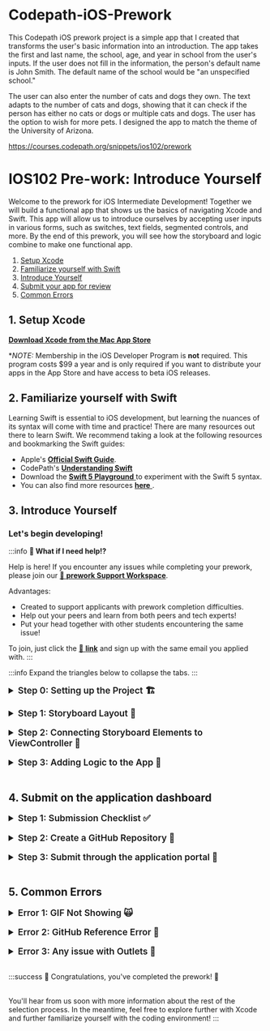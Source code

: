 # Codepath-iOS-Prework
This Codepath iOS prework project is a simple app that I created that transforms the user's basic information into an introduction. The app takes the first and last name, the school, age, and year in school from the user's inputs. If the user does not fill in the information, the person's default name is John Smith. The default name of the school would be "an unspecified school."

The user can also enter the number of cats and dogs they own. The text adapts to the number of cats and dogs, showing that it can check if the person has either no cats or dogs or multiple cats and dogs. The user has the option to wish for more pets. I designed the app to match the theme of the University of Arizona.

https://courses.codepath.org/snippets/ios102/prework


# IOS102 Pre-work: Introduce Yourself

Welcome to the prework for iOS Intermediate Development! Together we will build a functional app that shows us the basics of navigating Xcode and Swift. This app will allow us to introduce ourselves by accepting user inputs in various forms, such as switches, text fields, segmented controls, and more. By the end of this prework, you will see how the storyboard and logic combine to make one functional app.

1. [Setup Xcode](#heading-1-setup-xcode)
2. [Familiarize yourself with Swift](#heading-2-familiarize-yourself-with-swift)
3. [Introduce Yourself](#heading-3-build-first-app)
4. [Submit your app for review](#heading-4-submit-on-the-application-dashboard)
5. [Common Errors](#heading-common-errors)
   

## 1. Setup Xcode

<a href="https://itunes.apple.com/us/app/xcode/id497799835?mt=12#" alt="**Download Xcode from the Mac App Store**" title="**Download Xcode from the Mac App Store**" target="_blank">**Download Xcode from the Mac App Store**</a>

**NOTE:* Membership in the iOS Developer Program is **not** required. This program costs $99 a year and is only required if you want to distribute your apps in the App Store and have access to beta iOS releases.

## 2. Familiarize yourself with Swift 

Learning Swift is essential to iOS development, but learning the nuances of its syntax will come with time and practice! There are many resources out there to learn Swift. We recommend taking a look at the following resources and bookmarking the Swift guides:


* Apple's <a href="https://docs.swift.org/swift-book/GuidedTour/GuidedTour.html" alt="**Official Swift Guide**" title="**Official Swift Guide**" target="_blank">**Official Swift Guide**</a>.
* CodePath's <a href="https://guides.codepath.com/ios/Understanding-Swift" alt="**Understanding Swift**" title="**Understanding Swift**" target="_blank">**Understanding Swift**</a>
* Download the <a href="https://docs.swift.org/swift-book/GuidedTour/GuidedTour.playground.zip" alt=" **Swift 5 Playground** " title=" **Swift 5 Playground** " target="_blank"> **Swift 5 Playground** </a> to experiment with the Swift 5 syntax.
* You can also find more resources <a href="https://developer.apple.com/swift/resources/" alt=" **here** " title=" **here** " target="_blank"> **here** </a>.


## 3. Introduce Yourself


### Let's begin developing! 

:::info
**🙋 What if I need help!?**

Help is here!  If you encounter any issues while completing your prework, please join our [🚀 **prework Support Workspace**](https://go.codepath.org/preworkslack).<br/>

Advantages:
- Created to support applicants with prework completion difficulties.  
- Help out your peers and learn from both peers and tech experts!
- Put your head together with other students encountering the same issue!

To join, just click the [🔗 **link**](https://go.codepath.org/preworkslack) and sign up with the same email you applied with.
:::

:::info
Expand the triangles below to collapse the tabs.
:::
 

<details>
<summary style="font-size:1.25em; font-weight: 600"> Step 0: Setting up the Project 🏗 </summary>

* Make sure you have the latest version of Xcode installed
*  Open Xcode and click "Create a new Xcode project"
*  Under the **"iOS"** Tab, click on **"App"**, then click "Next"
*  Name your project
*  Set the Interface to "Storyboard" and Language to "Swift"
*  Do not Use Core Data or Include Tests for now
*  Make sure you set up your project as shown in the gif below
*  Choose a location to save the project. *We recommend saving the project on your Desktop*

<a href="/course_images/ios102/prework/creatingProject.gif" target="_blank"><img src='/course_images/ios102/prework/creatingProject.gif' title='Walkthrough of creating new project' width='1000' alt='Walkthrough of creating new project' /></a>
</details>

<br>

<details>
<summary style="font-size:1.25em; font-weight: 600"> Step 1: Storyboard Layout 📱 </summary>

We want to set up a UI that prompts users to input information about themselves. We'll need to provide the following:
- [x] First name
- [x] Last name
- [x] School name
- [x] Academic year
- [x] Number of pets
- [x] Wants more pets?
- [x] Image of the school logo
- [x] Button to generate an introduction 

On the top right, select the "+" button or `Shift` +  `Command` + `L` to open the Objects Library

Drag 6 labels, 3 text fields, a segmented control bar, a switch, a button, and an image view from the Objects Library into `Main.Storyboard`. On the left side, Xcode defaults to hiding the type of file, so this appears as just ``Main`. 

<a href="/course_images/ios102/prework/addingElements.gif" target="_blank"><img src='/course_images/ios102/prework/addingElements.gif' title='Adding the necessary elements to our view controller' width='1000' alt='Adding the necessary elements to our view controller' /></a>

After adding the essential elements, we need to appropriately name them so that users know what corresponds to each element. We can do this through the attributes inspector on the far right panel. Click on the element that needs changing, either by directly clicking it or clicking on its name on the `View Controller Scene`. See the example below.

<a href="/course_images/ios102/prework/changeAttributes.png" target="_blank"><img src='/course_images/ios102/prework/changeAttributes.png' title='Accessing the attributes inspector' width='2500' alt='Accessing the attributes inspector' /></a>

After appropriately naming all of your new items, the view controller should look like the one shown below. 

There should be:
- [x] First label
- [x] Edit text for filling out the first name
- [x] Last label
- [x] Edit text for filling out the last name
- [x] School label
- [x] Edit text for filling out the school name
- [x] A segmented control for the academic year
- [x] Number of pets label
- [x] Wants more pets? Switch
- [x] A stepper to choose how many more
- [x] Image of the school logo
- [x] Button to generate an introduction 

<a href="/course_images/ios102/prework/Storyboard.png" target="_blank"><img src='/course_images/ios102/prework/Storyboard.png' title='View controller after dragging in all of the elements form the Objects Library' width='400' alt='View controller after dragging in all of the elements form the Objects Library' /></a>

Before connecting the Storyboard elements to the view controller, let's add the school logo to our assets folder. This is as simple as choosing the image you'd like to use and dragging it into your assets folder on Xcode. Then, click on your image view's attributes inspector to assign it the picture in your asset folder. 

<a href="/course_images/ios102/prework/addingAsset.gif" target="_blank"><img src='/course_images/ios102/prework/addingAsset.gif' title='View controller after dragging in all of the elements form the Objects Library' width='15000' alt='View controller after dragging in all of the elements form the Objects Library' /></a>



</details>

<br>


<details>
<summary style="font-size:1.25em; font-weight: 600"> Step 2: Connecting Storyboard Elements to ViewController 🚠</summary>

To connect the objects to our code, you'll need to open the Assistant Editor.
*Note: There are a few ways to open it.*

**1. Press and hold the `alt/option` button on your keyboard and click the file you want to open in the Assistant Editor.**

**2. Click the "Add Editor" button on the right button, click the top folder icon and click the `ViewController.swift` file, as shown below.**

**3. Click on the "Adjust Editor" options button and click "Assistant".**



We need to connect our items to our code in the `ViewController.swift` file. To connect the UI elements to your ViewController, press and hold the <kbd> control </kbd> key (also called control-dragging) from the item in the Storyboard and move the mouse cursor to the swift file under the `viewDidLoad()` function. See the gif below on control-dragging.

First, we will connect the three `IBOutlets` that can be added anywhere on your `ViewController.swift` class as shown below.

<a href="/course_images/ios102/prework/connectingOutlets.gif" target="_blank"><img src='/course_images/ios102/prework/connectingOutlets.gif' title='Adding the three textfield outlets' width='15000' alt='Adding the three textfield outlets' /></a>



Next, we create outlets for the number of pets label, which is originally set to 0, but will change based on the stepper amount. Additionally, we'll need a label for the stepper, the switch, and our segmented control. 

<a href="/course_images/ios102/prework/connectingOtherOutlets.gif" target="_blank"><img src='/course_images/ios102/prework/connectingOtherOutlets.gif' title='Additonal outlets' width='15000' alt='Additonal outlets' /></a>

The last thing we need to do is create a couple of actions. The first one will be when the stepper is pressed (up or down), we need to update the number of additions pets by 1, and when the Introduce Self button is tapped, we want to present the app below. We do this through `IBActions`.  Note: The stepper is both an Outlet (because it provides the user info it needs), and an Action because it is responsible for triggering an update in the app. 

<a href="/course_images/ios102/prework/connectingOtherOutlets.gif" target="_blank"><img src='/course_images/ios102/prework/connectingOtherOutlets.gif' title='Creating the two actions' width='15000' alt='Creating the two actions' /></a>


###### Checking Your Outlets

Make sure that your outlets are connected to your view controller by tapping the top left button above the view controller, and showing the `Connections Inspector` on the far right panel. 

<a href="/course_images/ios102/prework/ConnectionsChecked.png" target="_blank"><img src='/course_images/ios102/prework/ConnectionsChecked.png' title='Creating the two actions' width='15000' alt='Creating the two actions' /></a>

Another way to check is through the Document Outline. 

Check to make sure each item is connected by right-clicking the view controller in the `Main.storyboard` file, as shown below.

<a href="/course_images/ios102/prework/AnotherCheck.png" target="_blank"><img src='/course_images/ios102/prework/AnotherCheck.png' title='Creating the two actions' width='15000' alt='Creating the two actions' /></a>


:::warning
**NOTE:** If you see any outlets with a warning (⚠️) sign next to it, **remove it and reconnect them correctly!**
:::

</details>

<br>

<details>
<summary style="font-size:1.25em; font-weight: 600"> Step 3: Adding Logic to the App 🧠 </summary>

Now that everything is connected, the magic begins and we can begin coding logic into our app. All of the logic will be written in the `ViewController.swift` file, as this file is linked to the view controller with all of our UI elements and connections.

We know that users will provide information on the screen, and we would like to present that back to the user using an Alert Box after the user taps the `Introduce Self` button. However, we first have to pass all of the information to the alert box. 

##### Step 1: Adjusting the Number of Pets

Let us start by allowing our stepper to update the number of pets label. When we created the action, we left the sender as `Any`, let's update that to `UIStepper` as shown below. We'll also assign the numberOfPetsLabel to be adjusted by the number of clicks on the stepper. Don't worry if the Swift syntax is not obvious yet, you will pick it up with time. Here we are just retrieving a property from the sender, which is initially a double, cast into an Int, and wrapping our Int in a string for our label.

  ```swift
     @IBAction func stepperDidChange(_ sender: UIStepper) {
        
        numberOfPetsLabel.text = "\(Int(sender.value))"
    }
  ```

 At this point, you should be able to run your app and increase the number of pets as desired! 


##### Step 2: Creating an Introduction

Now we want to generate our introduction when the information is provided to our app. This will first be shown as a print statement to ensure that the app works as intended. We'll start by updating the sender from `Any` to `UIButton`.

```swift
     @IBAction func introduceSelfDidTapped(_ sender: UIButton) {
        
        // Lets us choose the title we have selected from the segmented control
        // In our example that is whether it is first, second, third or forth
        let year = yearSegmentedControl.titleForSegment(at: yearSegmentedControl.selectedSegmentIndex)
        
        // Creating a constant of type string that holds an introduction. The introduction receives the values from the outlet connections.
        let introduction = "My name is \(firstNameTextField.text!) \(lastNameTextField.text!) and I attend \(schoolNameTextField.text!). 
        I am currently in my \(year!) year and I own \(numberOfPetsLabel.text!) dogs. 
        It is \(morePetsSwitch.isOn) that I want more pets.""
        
        print(introduction)
    }
  ```

It should be noted that the let constant `let introduction = "My name is...."` could be anything. Feel free to arrange the string in any way that lets you present an introduction about yourself. The only requirement is that you use string extrapolation `\(...)` to extract the information from the text fields, the labels, the segmented control, and the switch. Be as creative as you'd like to be! Feel free to make a unique alert box.

:::warning
A Note on Optionals! (no pun intended)
:::
You probably also noted a lot of fields are followed by an exclamation mark, such as `\(firstNameTextField.text!)`. This is called force unwrapping and should only be done when you are certain that a value exists. In our case, we know we are providing a first name, and if we dont, our textfield will provide an empty string. However, if you force unwrap a field that is nil it will crash your app. Optionals are one of the most improtant concepts in iOS development and it would be wise to start learning about their importance early on! <a href="https://guides.codepath.com/ios/Understanding-Swift#optionals" alt="iOS Guide" title="iOS Guide" target="_blank">iOS Guide</a>


##### Step 3: Creating the Alert Box

```swift
    @IBAction func introduceSelfDidTapped(_ sender: UIButton) {
        
        // Let's us chose the title we have selected from the segmented control
        let year = yearSegmentedControl.titleForSegment(at: yearSegmentedControl.selectedSegmentIndex)
        
        // Creating a variable of type string, that holds an introduction. The introduction interpolates the values from the text fields provided. 
        // Currently we can only present the information in a print statement. However, this lets us verify that our app is printing out what is intended!
        let introduction = "My name is \(firstNameTextField.text!) \(lastNameTextField.text!) and I attend \(schoolNameTextField.text!).
         I am currently in my \(year!) year and I own \(numberOfPetsLabel.text!) dogs. 
         It is \(morePetsSwitch.isOn) that I want more pets."
        
        
        // Creates the alert where we pass in our message, which our introduction.
        let alertController = UIAlertController(title: "My Introduction", message: introduction, preferredStyle: .alert)
        
        // A way to dismiss the box once it pops up
        let action = UIAlertAction(title: "Nice to meet you!", style: .default, handler: nil)
        
        // Passing this action to the alert controller so it can be dismissed
        alertController.addAction(action)
        
        present(alertController, animated: true, completion: nil)
    }
  ```

 At the conclusion of these steps, your final app should look something like this.  

<a href="/course_images/ios102/prework/finalVersion.gif" target="_blank"><img src='/course_images/ios102/prework/finalVersion.gif' title='Creating the two actions' width='400' alt='Creating the two actions' /></a>

Congrats! You have just finished building your first iOS app. This little app applies many of the common features that you will see and use in any iOS application, so you are well on your way to becoming an iOS developer!

Copy and paste the following [README](prework_grading.md) into your GitHub README and update with features you have implemeneted. 

###### Some ideas to improve the app are:

    - Improve the UI by using different fonts/colors/background
    - Research persistence to learn how to store the information so when app reboots the informatoin remains
    - Add more fields to crease a more thorough introduction


</details>

<br>

## 4. Submit on the application dashboard

<details>
<summary style="font-size:1.25em; font-weight: 600"> Step 1: Submission Checklist ✅ </summary>

The preworked is considered complete when:

- [x] User can input name, last name, school name into textfield
- [x] Screen shows picture of school logo/name
- [x] User can select the academic year from segmented control
- [x] Increase the number of pets label using stepper
- [x] App presents an alert when the "Introduce Self" button is tapped


</details>

<br>

<details>
<summary style="font-size:1.25em; font-weight: 600"> Step 2: Create a GitHub Repository 📕 </summary>

1. If you are unfamiliar with GitHub, watch this short introduction video -> <a href="https://www.youtube.com/watch?v=w3jLJU7DT5E" alt="**What is GitHub?**" title="**What is GitHub?**" target="_blank">**What is GitHub?**</a> *(3:32)*
1. Create Repository, Commit, and Push using GitHub Desktop (10min)
		<iframe width="560" height="315" src="https://www.youtube.com/embed/PvUexC0-D2s" title="YouTube video player" frameborder="0" allow="accelerometer; autoplay; clipboard-write; encrypted-media; gyroscope; picture-in-picture" allowfullscreen></iframe>
	- ⚠️ **IMPORTANT:** You will now have to **re-open** your XCode project in the new repository folder location your moved it to to continue working on it!
	- **Want to learn more about GitHub?** Understanding GitHub is **a must** for tech professionals. Although we will be learning it more in class, we highly recommend to start getting familiarized with it :)

1. If you are comfortable working with the command line, follow the steps on **Linking to a Remote Repository** to push your project to GitHub.<a href="https://guides.codepath.com/ios/Using-Git-with-Terminal" alt="**Git + Terminal**" title="**Git + Terminal**" target="_blank">**Git + Terminal**</a> 

</details>

<br>


<details>
<summary style="font-size:1.25em; font-weight: 600"> Step 3: Submit through the application portal 🙌 </summary>

1. Head to the <a href="https://apply.codepath.org/dashboard" alt="**application dashboard**" title="**application dashboard**" target="_blank">**application dashboard**</a> and click the **SUBMIT** button in the *Pre-work Status* section. 
<img src="https://i.imgur.com/WzXvbgU.png" height=400 /><br>  

**NOTE:** If you can't find this section, try to log out of your GitHub, refresh the page, and then log back in.

1. Complete the submission form

- **Field 1:** Enter your app's GitHub repo URL
- **Field 2:** Enter the URL of your App walkthrough gif
  - Example: `https://i.imgur.com/my_walkthrough.gif`
  	^ Make sure your GIF link ends with `.gif`, otherwise it won't work!
		^ You can test it in an *incognito/private mode* in your browser as well
- **Field 3:** Enter about how many hours you spent on the pre-work. (There is no right or wrong answer here)
- **Field 4:** Enter any additional info (optional).

1. Click the **Submit** button to submit your pre-work 👍

:::success
**🎉 Congratulations, you finished your first app! 🎉**
:::

When you've completed this, you'll hear from us soon with more information about the rest of the selection process. In the meantime, you can focus on **improving the functionality and user interface** of your app as outlined under **Bonuses!** section. While these remaining steps are optional, completing them will help you familiarize yourself with the coding environment, increasing your chances of thriving in the course. *However, the completion of these additional steps does not guarantee admission.*

</details>

<br>

## 5. Common Errors

<details>
<summary style="font-size:1.25em; font-weight: 600"> Error 1: GIF Not Showing 🙀</summary>

For the GIF to show, make sure that your link **contains** the file extension at the end (.gif)

Here is an example URL of how it should look:
`https://i.imgur.com/JL1snRo.gif`

^^ *Notice* the ***.gif*** extension at the end

On your readme md file, the markdown should look like this:
`![](https://i.imgur.com/JL1snRo.gif)`

We recommend using these tools to help you record GIFs on your computer:

:::warning

**GIF Recording Tools**

- <a href="https://getkap.co/" alt="**Kap**" title="**Kap**" target="_blank">**Kap**</a>
- <a href="https://gfycat.com/gifbrewery" alt="**GifBrewy**" title="**GifBrewy**" target="_blank">**GifBrewy**</a>

:::

</details>

<br>


<details>
<summary style="font-size:1.25em; font-weight: 600"> Error 2: GitHub Reference Error 🐙 </summary>

**ERROR: GitHub reference 'refs/heads/master' not found (-9)**

This problem has many solutions to it. Here a few links to help you fix it:

SOLUTIONS 

1. https://stackoverflow.com/questions/30809205/couldnt-set-refs-heads-master-when-commit
2. https://stackoverflow.com/questions/33262304/cannot-resolve-git-xcode-7-repository-issue-commit-fails-error-building-trees
3. https://github.com/desktop/desktop/issues/3838#issuecomment-359297523

If those solutions don't work, you can create another GitHub repo and simply copy/paste your project in that repo folder.

</details>

<br>



<details>
<summary style="font-size:1.25em; font-weight: 600"> Error 3: Any issue with Outlets 🔌</summary>

If you removed/renamed and added new outlets, it is possible you're having errors. When removing old outlets you need to remove them entirely. Go to the outlets menu on the storyboard and verify that your outlets are connected correctly.

This can be caused when you create and delete a current outlet and create a new one. 

The image below shows how an outlet is made correctly:

![](https://raw.githubusercontent.com/jonkykong/SideMenu/master/etc/Screenshot3.png)

The second image shows an outlet that was broken (first row with warning sign):

<a href="/course_images/ios102/prework/outleterror.png" target="_blank"><img src='/course_images/ios102/prework/outleterror.png' title='Oulets with a warning sign.' width='300' alt='Oulets with a warning sign.' /></a>

</details>

<br>


:::success
🎉 Congratulations, you've completed the prework! 🎉 <br/><br/>

You'll hear from us soon with more information about the rest of the selection process. In the meantime, feel free to explore further with Xcode and further familiarize yourself with the coding environment!
:::
